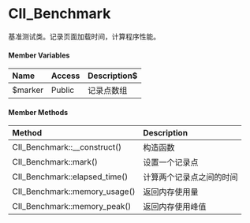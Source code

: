 # CII\_Benchmark

基准测试类。记录页面加载时间，计算程序性能。

#### Member Variables

| Name | Access | Description$ |
| :--- | :--- | :--- |
| $marker | Public | 记录点数组 |

#### Member Methods

| Method | Description |
| :--- | :--- |
| CII\_Benchmark::\_\_construct\(\) | 构造函数 |
| CII\_Benchmark::mark\(\) | 设置一个记录点 |
| CII\_Benchmark::elapsed\_time\(\) | 计算两个记录点之间的时间 |
| CII\_Benchmark::memory\_usage\(\) | 返回内存使用量 |
| CII\_Benchmark::memory\_peak\(\) | 返回内存使用峰值 |



